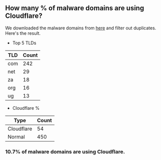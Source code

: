 ## How many % of malware domains are using Cloudflare?


We downloaded the malware domains from [here](https://urlhaus.abuse.ch) and filter out duplicates.
Here's the result.


[//]: # (start replacement)


- Top 5 TLDs

| TLD | Count |
| --- | --- |
| com | 242 |
| net | 29 |
| za | 18 |
| org | 16 |
| ug | 13 |


- Cloudflare %

| Type | Count |
| --- | --- |
| Cloudflare | 54 |
| Normal | 450 |


### 10.7% of malware domains are using Cloudflare.